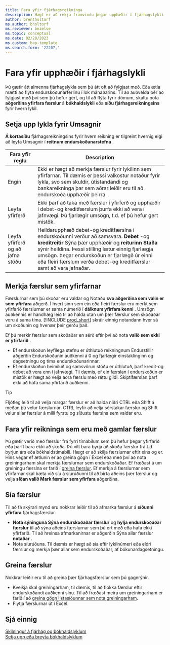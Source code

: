 ```yaml
---
title: Fara yfir fjárhagsreikninga
description: Hægt er að rekja framvindu þegar upphæðir í fjárhagslykli eru yfirfara.
author: brentholtorf
ms.author: bholtorf
ms.reviewer: bnielse
ms.topic: conceptual
ms.date: 02/28/2023
ms.custom: bap-template
ms.search.form: '22207,'
---
```


# Fara yfir upphæðir í fjárhagslykli

Þú gætir átt almenna fjárhagslykla sem þú átt oft að fylgjast með. Eða ætla mætti að flýta endurskoðunarferlinu í lok mánaðarins. Til að auðvelda þér að fylgjast með því sem þú hefur gert, og til að flýta fyrir dómum, skaltu nota  **aðgerðina yfirfara færslur**  á  **bókhaldslykli**  eða  **síðu fjárhagsreikningsins**  fyrir hvern lykil. 

## Setja upp lykla fyrir Umsagnir

 **Á kortasíðu**  fjárhagsreikningsins fyrir hvern reikning er tilgreint hvernig eigi að leyfa Umsagnir í  **reitnum endurskoðunarstefna** .

|Fara yfir reglu  |Description  |
|---------|---------|
|Engin     | Ekki er hægt að merkja færslur fyrir lykilinn sem yfirfarnar. Til dæmis er þessi valkostur notaður fyrir lykla, svo sem skuldir, útistandandi og bankareikninga þar sem aðrar leiðir eru til að endurskoða upphæðir þeirra.        |
|Leyfa yfirferð     | Ekki þarf að taka með færslur í yfirferð og upphæðir í debet-og kreditfærslum þurfa ekki að vera í jafnvægi. Þú fjarlægir umsögn, t.d. ef þú hefur gert mistök.        |
|Leyfa yfirferð og að jafna stöðu     | Heildarupphæð debet-og kreditfærslna í endurskoðunni verður að samsvara.  **Debet**  -og  **kreditreitir**  Sýna þær upphæðir og  **reiturinn Staða**  sýnir heildina. Þessi stilling lætur einnig fjarlægja umsögn. Þegar endurskoðun er fjarlægð úr einni eða fleiri færslum verða debet-og kreditfærslur samt að vera jafnaðar.        |

## Merkja færslur sem yfirfarnar

Færslurnar sem þú skoðar eru valdar og Notaðu  **svo aðgerðina sem valin er sem yfirfara**  aðgerð. Í hvert sinn sem ein eða fleiri færslur eru merkt sem yfirfarið færslurnar er sama númerið í  **dálknum yfirfara kenni** . Umsögn auðkennis er handhæg leið til að halda utan um þær færslur sem skoðaðar voru á sama tíma. [!INCLUDE [prod_short](includes/prod_short.md)] skráir einnig notandann hver sá um skoðunin og hvenær þeir gerðu það.

Ef þú merkir færslur sem skoðaðar en sérð eftir því að nota  **valið sem ekki er yfirfarið** .

* Ef endurskoðun leyfilega stefnu er úthlutuð reikningnum Endurstillir aðgerðin Endurskoðunin auðkenni á 0 og fjarlægir einstaklinginn og dagsetningu og tíma endurskoðunarinnar. 
* Ef endurskoðun heimiluð og samsvörun stöðu er úthlutuð, þarf kredit-og debet að vera enn í jafnvægi. Til dæmis, ef ein færslan í endurskoðun er mistök er hægt að velja aðra færslu með réttu gildi. Skiptifærslan þarf ekki að hafa sama yfirfarið auðkenni.

> [!TIP]
> Fljótleg leið til að velja margar færslur er að halda niðri CTRL eða Shift á meðan þú velur færslurnar. CTRL leyfir að velja sérstakar færslur og Shift velur allar færslur á milli fyrstu og síðustu færslna sem valdar eru.

## Fara yfir reikninga sem eru með gamlar færslur

Þú gætir verið með færslur frá fyrri tímabilum sem þú hefur þegar yfirfarið eða þarft bara ekki að skoða. Þú vilt bara byrja að skoða færslur frá t.d. byrjun árs eða bókhaldstímabili. Hægt er að skilja færslurnar eftir eins og er. Hins vegar ef ætlunin er að greina gögn í Excel eða með því að nota greiningarham skal merkja færslurnar sem endurskoðaðar. Ef fræðast á um greiningu færslna er farið í  [greina færslur](#analyze-entries). Ef merkja á færslurnar sem yfirfarnar skal bæta við síu á síurúðunni til að birta aðeins þær færslur og velja  **síðan valið Mark færslur sem yfirfara**  aðgerðina.

## Sía færslur

Til að fá skýrari mynd eru nokkrar leiðir til að afmarka færslur á  **síðunni yfirfara**  fjárhagsfærslur.

*  **Nota sýninguna Sýna endurskoðaðar færslur**  og  **hylja endurskoðaðar færslur**  til að sýna aðeins færslurnar sem þú ert með eða hafa ekki yfirfarið. Til að hreinsa afmarkanirnar er aðgerðin Sýna allar færslur  **notaðar** .
* Nota síurúðuna. Til dæmis er hægt að sía eftir lykilnúmeri eða eldri færslur og merkja þær allar sem endurskoðaðar, af bókunardagsetningu.

## Greina færslur

Nokkrar leiðir eru til að greina þær fjárhagsfærslur sem þú gagnrýnir.

* Kveikja skal greiningarham, til dæmis, til að flokka færslur eftir endurskoðandi auðkenni sínu. Til að fræðast meira um greiningarham er farið í að  [greina gögn listasíðunnar sem nota greiningarham](analysis-mode.md).
* Flytja færslurnar út í Excel.

## Sjá einnig

[Skilningur á fjárhag og bókhaldslyklum](finance-general-ledger.md)  
[Setja upp eða breyta bókhaldslyklum](finance-setup-chart-accounts.md)  
